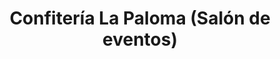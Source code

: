 ---
title: "Confitería La Paloma (Salón de eventos)"
url: /berazategui/confiteria-la-paloma-salon-de-eventos/
shop: confitería
---